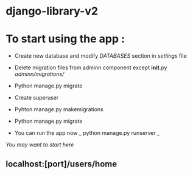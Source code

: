 # django-library-v2

# To start using the app :

- Create new database and modify _DATABASES_ section in _settings_ file

- Delete migration files from adminn component except **init**.py _adminn/migrations/_

- Python manage.py migrate

- Create superuser

- Pyhton manage.py makemigrations

- Python manage.py migrate

- You can run the app now _ python manage.py runserver _


*You may want to start here*
## localhost:[port]/users/home
